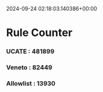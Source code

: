 2024-09-24 02:18:03.140386+00:00
# Rule Counter 
 ### UCATE : 481899

 ### Veneto : 82449

 ### Allowlist : 13930